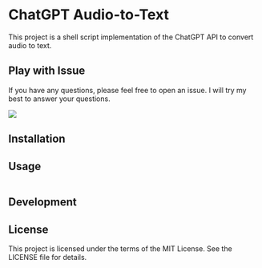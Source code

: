 # ChatGPT Audio-to-Text 

This project is a shell script implementation of the ChatGPT API to convert audio to text. 

## Play with Issue

If you have any questions, please feel free to open an issue. I will try my best to answer your questions.

<a href="https://www.buymeacoffee.com/johannli"><img src="https://img.buymeacoffee.com/button-api/?text=Buy me a coffee&emoji=&slug=johannli&button_colour=FFDD00&font_colour=000000&font_family=Poppins&outline_colour=000000&coffee_colour=ffffff" /></a>

## Installation



## Usage

```bash

```


## Development 


## License
This project is licensed under the terms of the MIT License. See the LICENSE file for details.